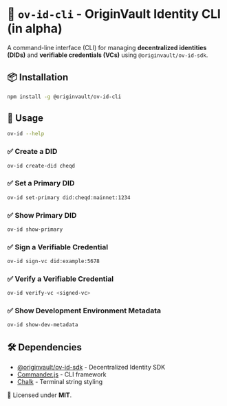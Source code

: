 # 🚀 `ov-id-cli` - OriginVault Identity CLI (in alpha)
A command-line interface (CLI) for managing **decentralized identities (DIDs)** and **verifiable credentials (VCs)** using `@originvault/ov-id-sdk`.

## 📦 Installation
```bash
npm install -g @originvault/ov-id-cli
```

## 🚀 Usage
```bash
ov-id --help
```

### ✅ Create a DID
```bash
ov-id create-did cheqd
```
### ✅ Set a Primary DID
```bash
ov-id set-primary did:cheqd:mainnet:1234
```
### ✅ Show Primary DID
```bash
ov-id show-primary
```
### ✅ Sign a Verifiable Credential
```bash
ov-id sign-vc did:example:5678
```
### ✅ Verify a Verifiable Credential
```bash
ov-id verify-vc <signed-vc>
```
### ✅ Show Development Environment Metadata
```bash
ov-id show-dev-metadata
```


## 🛠 Dependencies
- [@originvault/ov-id-sdk](https://github.com/originvault/ov-id-sdk) - Decentralized Identity SDK
- [Commander.js](https://www.npmjs.com/package/commander) - CLI framework
- [Chalk](https://www.npmjs.com/package/chalk) - Terminal string styling

📜 Licensed under **MIT**.
